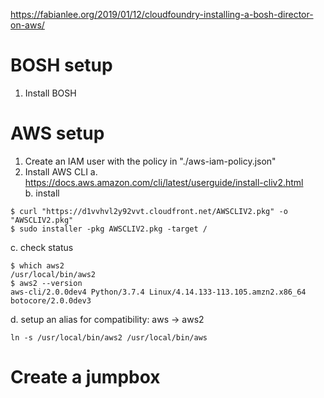 https://fabianlee.org/2019/01/12/cloudfoundry-installing-a-bosh-director-on-aws/

# BOSH setup
1. Install BOSH

# AWS setup
1. Create an IAM user with the policy in "./aws-iam-policy.json"
2. Install AWS CLI
  a. https://docs.aws.amazon.com/cli/latest/userguide/install-cliv2.html  
  b. install  
  ```
  $ curl "https://d1vvhvl2y92vvt.cloudfront.net/AWSCLIV2.pkg" -o "AWSCLIV2.pkg"
  $ sudo installer -pkg AWSCLIV2.pkg -target /
  ```
  c. check status
  ```
  $ which aws2
  /usr/local/bin/aws2 
  $ aws2 --version
  aws-cli/2.0.0dev4 Python/3.7.4 Linux/4.14.133-113.105.amzn2.x86_64 botocore/2.0.0dev3
  ```
  d. setup an alias for compatibility: aws -> aws2
  ```
  ln -s /usr/local/bin/aws2 /usr/local/bin/aws
  ```

# Create a jumpbox
